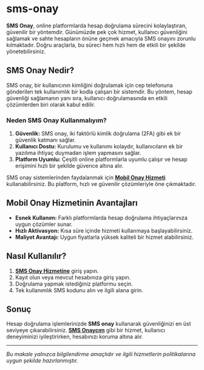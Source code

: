 # sms-onay

**SMS Onay**, online platformlarda hesap doğrulama sürecini kolaylaştıran, güvenilir bir yöntemdir. Günümüzde pek çok hizmet, kullanıcı güvenliğini sağlamak ve sahte hesapların önüne geçmek amacıyla SMS onayını zorunlu kılmaktadır. Doğru araçlarla, bu süreci hem hızlı hem de etkili bir şekilde yönetebilirsiniz.

## SMS Onay Nedir?

SMS onay, bir kullanıcının kimliğini doğrulamak için cep telefonuna gönderilen tek kullanımlık bir kodla çalışan bir sistemdir. Bu yöntem, hesap güvenliği sağlamanın yanı sıra, kullanıcı doğrulamasında en etkili çözümlerden biri olarak kabul edilir. 

### Neden SMS Onay Kullanmalıyım?

1. **Güvenlik:** SMS onay, iki faktörlü kimlik doğrulama (2FA) gibi ek bir güvenlik katmanı sağlar.
2. **Kullanıcı Dostu:** Kurulumu ve kullanımı kolaydır, kullanıcıların ek bir yazılıma ihtiyaç duymadan işlem yapmasını sağlar.
3. **Platform Uyumlu:** Çeşitli online platformlarla uyumlu çalışır ve hesap erişimini hızlı bir şekilde güvence altına alır.

SMS onay sistemlerinden faydalanmak için [**Mobil Onay Hizmeti**](https://smsonaycim.net) kullanabilirsiniz. Bu platform, hızlı ve güvenilir çözümleriyle öne çıkmaktadır.

## Mobil Onay Hizmetinin Avantajları

- **Esnek Kullanım:** Farklı platformlarda hesap doğrulama ihtiyaçlarınıza uygun çözümler sunar.
- **Hızlı Aktivasyon:** Kısa süre içinde hizmeti kullanmaya başlayabilirsiniz.
- **Maliyet Avantajı:** Uygun fiyatlarla yüksek kaliteli bir hizmet alabilirsiniz.

## Nasıl Kullanılır?

1. [**SMS Onay Hizmetine**](https://smsonaycim.net) giriş yapın.
2. Kayıt olun veya mevcut hesabınıza giriş yapın.
3. Doğrulama yapmak istediğiniz platformu seçin.
4. Tek kullanımlık SMS kodunu alın ve ilgili alana girin.

## Sonuç

Hesap doğrulama işlemlerinizde **SMS onay** kullanarak güvenliğinizi en üst seviyeye çıkarabilirsiniz. [**SMS Onaycım**](https://smsonaycim.net) gibi bir hizmet, kullanıcı deneyiminizi iyileştirirken, hesabınızı koruma altına alır.

---

*Bu makale yalnızca bilgilendirme amaçlıdır ve ilgili hizmetlerin politikalarına uygun şekilde hazırlanmıştır.*
